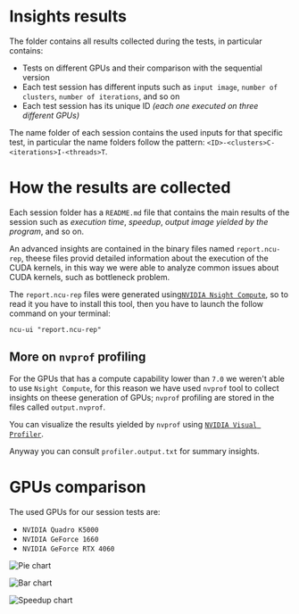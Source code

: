 # Insights results

The folder contains all results collected during the tests, in particular contains:

* Tests on different GPUs and their comparison with the sequential version
* Each test session has different inputs such as `input image`, `number of clusters`, `number of iterations`, and so on
* Each test session has its unique ID *(each one executed on three different GPUs)*

The name folder of each session contains the used inputs for that specific test, in particular the name folders follow the pattern: `<ID>-<clusters>C-<iterations>I-<threads>T`.

# How the results are collected

Each session folder has a `README.md` file that contains the main results of the session such as *execution time*, *speedup*, *output image yielded by the program*, and so on.

An advanced insights are contained in the binary files named `report.ncu-rep`, theese files provid detailed information about the execution of the CUDA kernels, in this way we were able to analyze common issues about CUDA kernels, such as bottleneck problem.

The `report.ncu-rep` files were generated using[`NVIDIA Nsight Compute`](https://developer.nvidia.com/nsight-compute), so to read it you have to install this tool, then you have to launch the follow command on your terminal:

```shell
ncu-ui "report.ncu-rep"
```

## More on `nvprof` profiling

For the GPUs that has a compute capability lower than `7.0` we weren't able to use `Nsight Compute`, for this reason we have used `nvprof` tool to collect insights on theese generation of GPUs; `nvprof` profiling are stored in the files called `output.nvprof`.

You can visualize the results yielded by `nvprof` using [`NVIDIA Visual Profiler`](https://developer.nvidia.com/nvidia-visual-profiler).

Anyway you can consult `profiler.output.txt` for summary insights.

# GPUs comparison

The used GPUs for our session tests are:

* `NVIDIA Quadro K5000`
* `NVIDIA GeForce 1660`
* `NVIDIA GeForce RTX 4060`

![Pie chart]()

![Bar chart]()

![Speedup chart]()